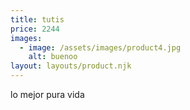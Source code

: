 ```yaml
---
title: tutis
price: 2244
images:
  - image: /assets/images/product4.jpg
    alt: buenoo
layout: layouts/product.njk
---
```

lo mejor pura vida
